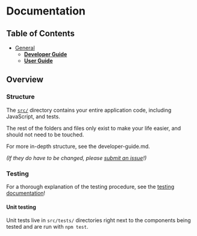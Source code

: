 # Documentation

## Table of Contents

- [General](general)
  - [**Developer Guide**](developer-guide.md)
  - [**User Guide**](user-guide.md)

## Overview

### Structure

The [`src/`](../../../tree/master/src) directory contains your entire application code, including JavaScript, and tests.

The rest of the folders and files only exist to make your life easier, and
should not need to be touched.

For more in-depth structure, see the developer-guide.md.

*(If they do have to be changed, please [submit an issue](https://github.com/vapjs/vapjs-signer/issues)!)*

### Testing

For a thorough explanation of the testing procedure, see the
[testing documentation](./developer-guide/README.md)!

#### Unit testing

Unit tests live in `src/tests/` directories right next to the components being tested
and are run with `npm test`.
